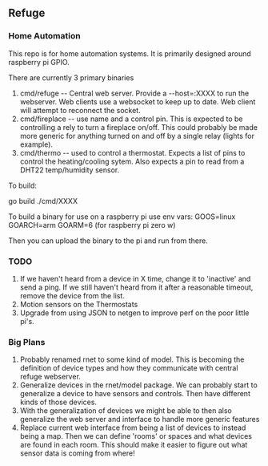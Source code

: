## Refuge
### Home Automation

This repo is for home automation systems. It is primarily designed around raspberry pi GPIO.


There are currently 3 primary binaries

1. cmd/refuge -- Central web server. Provide a --host=:XXXX to run the webserver. Web clients use a websocket to keep up to date. Web client will attempt to reconnect the socket.
2. cmd/fireplace -- use name and a control pin. This is expected to be controlling a rely to turn a fireplace on/off. This could probably be made more generic for anything turned on and off by a single relay (lights for example).
3. cmd/thermo -- used to control a thermostat. Expects a list of pins to control the heating/cooling sytem. Also expects a pin to read from a DHT22 temp/humidity sensor.

To build:

go build ./cmd/XXXX

To build a binary for use on a raspberry pi use env vars:
GOOS=linux
GOARCH=arm
GOARM=6 (for raspberry pi zero w)

Then you can upload the binary to the pi and run from there.

### TODO
1. If we haven't heard from a device in X time, change it to 'inactive' and send a ping. If we still haven't heard from it after a reasonable timeout, remove the device from the list.
2. Motion sensors on the Thermostats
3. Upgrade from using JSON to netgen to improve perf on the poor little pi's.

### Big Plans
1. Probably renamed rnet to some kind of model. This is becoming the definition of device types and how they communicate with central refuge webserver.
2. Generalize devices in the rnet/model package. We can probably start to generalize a device to have sensors and controls. Then have different kinds of those devices.
3. With the generalization of devices we might be able to then also generalize the web server and interface to handle more generic features
4. Replace current web interface from being a list of devices to instead being a map. Then we can define 'rooms' or spaces and what devices are found in each room. This should make it easier to figure out what sensor data is coming from where!
